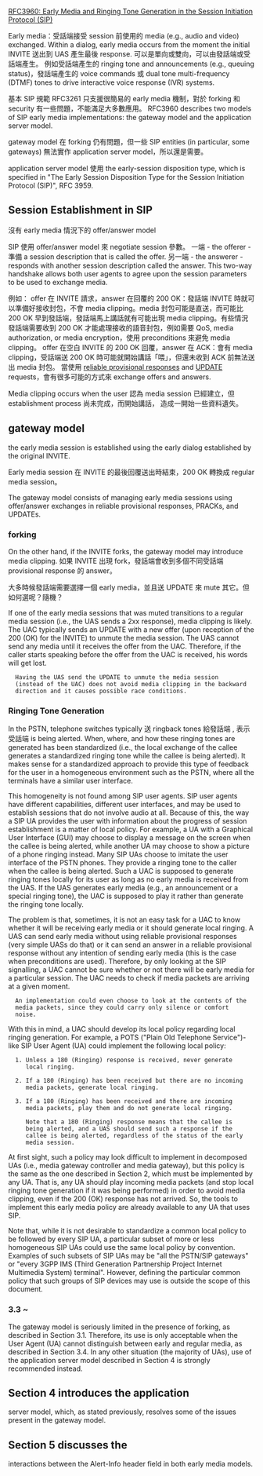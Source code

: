 [RFC3960: Early Media and Ringing Tone Generation in the Session Initiation Protocol (SIP)](https://tools.ietf.org/html/rfc3960)

Early media：受話端接受 session 前使用的 media (e.g., audio and video) exchanged. Within a dialog, early media occurs from the moment the initial INVITE 送出到
UAS 產生最後 response. 可以是單向或雙向，可以由發話端或受話端產生。
例如受話端產生的 ringing tone and announcements (e.g., queuing status)，發話端產生的 voice commands 或 dual tone multi-frequency (DTMF) tones to drive interactive voice response (IVR) systems.

基本 SIP 規範 RFC3261 只支援很簡易的 early media 機制，對於 forking 和 security 有一些問題，不能滿足大多數應用。
RFC3960 describes two models of SIP early media implementations: the gateway model and the application server model.

gateway model 在 forking 仍有問題，但一些 SIP entities (in particular, some gateways) 無法實作 application server model，所以還是需要。

application server model 使用 the early-session disposition type, which is specified in "The Early Session Disposition Type for the Session Initiation Protocol (SIP)", RFC 3959.

## Session Establishment in SIP
沒有 early media 情況下的 offer/answer model

SIP 使用 offer/answer model 來 negotiate session 參數。
一端 - the offerer - 準備 a session description that is called the offer.
另一端 - the answerer - responds with another session description called the answer.
This two-way handshake allows both user agents to agree upon the session parameters to be used to exchange media.

例如：
offer 在 INVITE 請求，answer 在回覆的 200 OK：發話端 INVITE 時就可以準備好接收封包，不會 media clipping。media 封包可能是直送，而可能比 200 OK 早到發話端，發話端馬上講話就有可能出現 media clipping。有些情況發話端需要收到 200 OK 才能處理接收的語音封包，例如需要 QoS, media authorization, or media encryption，使用 preconditions 來避免 media clipping。
offer 在空白 INVITE 的 200 OK 回覆，answer 在 ACK：會有 media clipping，受話端送 200 OK 時可能就開始講話「喂」，但還未收到 ACK 前無法送出 media 封包。
當使用 [reliable provisional responses](https://tools.ietf.org/html/rfc3262) and [UPDATE](https://tools.ietf.org/html/rfc3311) requests，會有很多可能的方式來 exchange offers and answers.

Media clipping occurs when the user
認為 media session 已經建立，但
establishment process 尚未完成，而開始講話，
造成一開始一些資料遺失。

## gateway model
the early media session is established using the early dialog established by the original INVITE.

Early media session 在 INVITE 的最後回覆送出時結束，200 OK 轉換成 regular media session。

The gateway model consists of managing
   early media sessions using offer/answer exchanges in reliable
   provisional responses, PRACKs, and UPDATEs.

### forking

On the other hand, if the INVITE forks, the gateway model may
   introduce media clipping.
如果 INVITE 出現 fork，發話端會收到多個不同受話端 provisional response 的 answer。

大多時候發話端需要選擇一個 early media，並且送 UPDATE 來 mute 其它。但如何選呢？隨機？

   If one of the early media sessions that was muted transitions to a
   regular media session (i.e., the UAS sends a 2xx response), media
   clipping is likely.  The UAC typically sends an UPDATE with a new
   offer (upon reception of the 200 (OK) for the INVITE) to unmute the
   media session.  The UAS cannot send any media until it receives the
   offer from the UAC.  Therefore, if the caller starts speaking before
   the offer from the UAC is received, his words will get lost.

      Having the UAS send the UPDATE to unmute the media session
      (instead of the UAC) does not avoid media clipping in the backward
      direction and it causes possible race conditions.

### Ringing Tone Generation

In the PSTN, telephone switches typically 送 ringback tones 給發話端
, 表示受話端 is being alerted.  When, where,
   and how these ringing tones are generated has been standardized
   (i.e., the local exchange of the callee generates a standardized
   ringing tone while the callee is being alerted).  It makes sense for
   a standardized approach to provide this type of feedback for the user
   in a homogeneous environment such as the PSTN, where all the
   terminals have a similar user interface.

   This homogeneity is not found among SIP user agents.  SIP user agents
   have different capabilities, different user interfaces, and may be
   used to establish sessions that do not involve audio at all.  Because
   of this, the way a SIP UA provides the user with information about
   the progress of session establishment is a matter of local policy.
   For example, a UA with a Graphical User Interface (GUI) may choose to
   display a message on the screen when the callee is being alerted,
   while another UA may choose to show a picture of a phone ringing
   instead.  Many SIP UAs choose to imitate the user interface of the
   PSTN phones.  They provide a ringing tone to the caller when the
   callee is being alerted.  Such a UAC is supposed to generate ringing
   tones locally for its user as long as no early media is received from
   the UAS.  If the UAS generates early media (e.g., an announcement or
   a special ringing tone), the UAC is supposed to play it rather than
   generate the ringing tone locally.

   The problem is that, sometimes, it is not an easy task for a UAC to
   know whether it will be receiving early media or it should generate
   local ringing.  A UAS can send early media without using reliable
   provisional responses (very simple UASs do that) or it can send an
   answer in a reliable provisional response without any intention of
   sending early media (this is the case when preconditions are used).
   Therefore, by only looking at the SIP signalling, a UAC cannot be
   sure whether or not there will be early media for a particular
   session.  The UAC needs to check if media packets are arriving at a
   given moment.

      An implementation could even choose to look at the contents of the
      media packets, since they could carry only silence or comfort
      noise.

   With this in mind, a UAC should develop its local policy regarding
   local ringing generation.  For example, a POTS ("Plain Old Telephone
   Service")-like SIP User Agent (UA) could implement the following
   local policy:

      1. Unless a 180 (Ringing) response is received, never generate
         local ringing.

      2. If a 180 (Ringing) has been received but there are no incoming
         media packets, generate local ringing.

      3. If a 180 (Ringing) has been received and there are incoming
         media packets, play them and do not generate local ringing.

         Note that a 180 (Ringing) response means that the callee is
         being alerted, and a UAS should send such a response if the
         callee is being alerted, regardless of the status of the early
         media session.

   At first sight, such a policy may look difficult to implement in
   decomposed UAs (i.e., media gateway controller and media gateway),
   but this policy is the same as the one described in Section 2, which
   must be implemented by any UA.  That is, any UA should play incoming
   media packets (and stop local ringing tone generation if it was being
   performed) in order to avoid media clipping, even if the 200 (OK)
   response has not arrived.  So, the tools to implement this early
   media policy are already available to any UA that uses SIP.

   Note that, while it is not desirable to standardize a common local
   policy to be followed by every SIP UA, a particular subset of more or
   less homogeneous SIP UAs could use the same local policy by
   convention.  Examples of such subsets of SIP UAs may be "all the
   PSTN/SIP gateways" or "every 3GPP IMS (Third Generation Partnership
   Project Internet Multimedia System) terminal".  However, defining the
   particular common policy that such groups of SIP devices may use is
   outside the scope of this document.

### 3.3 ~
   The gateway model is seriously limited in the presence of forking, as
   described in Section 3.1.  Therefore, its use is only acceptable when
   the User Agent (UA) cannot distinguish between early and regular
   media, as described in Section 3.4.  In any other situation (the
   majority of UAs), use of the application server model described in
   Section 4 is strongly recommended instead.

## Section 4 introduces the application
   server model, which, as stated previously, resolves some of the
   issues present in the gateway model.

## Section 5 discusses the
   interactions between the Alert-Info header field in both early media
   models.
